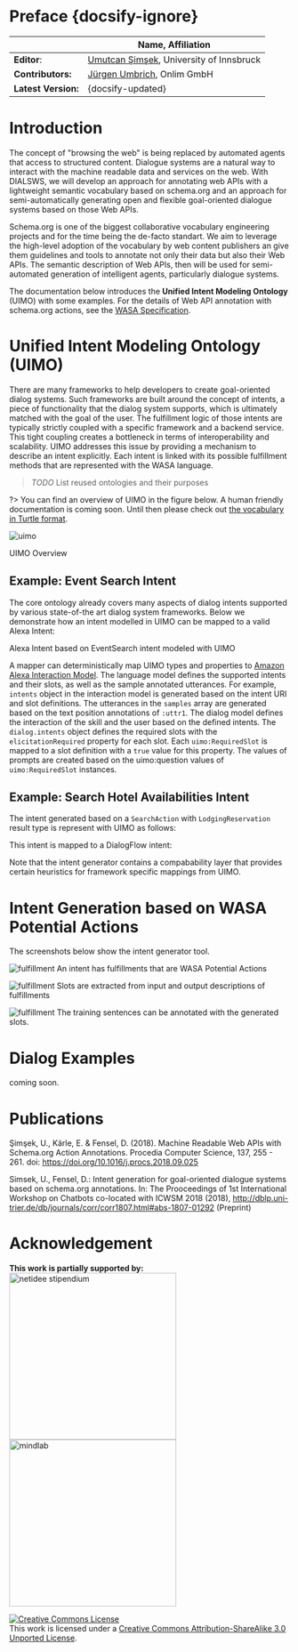 # Preface {docsify-ignore}

|        | Name, Affiliation |
|----------------|--------------------------------------------------------------|
| **Editor**:        | [Umutcan Şimşek](http://umutcan.eu), University of Innsbruck |
| **Contributors:**   | [Jürgen Umbrich](https://onlim.com), Onlim GmbH    |
| **Latest Version:** | {docsify-updated}                                                       |


# Introduction

The concept of "browsing the web" is being replaced by automated agents that access to structured content. Dialogue systems are a natural way to interact with the machine readable data and services on the web. With DIALSWS, we will develop an approach for annotating web APIs with a lightweight semantic vocabulary based on schema.org and an approach for semi-automatically generating open and flexible goal-oriented dialogue systems based on those Web APIs. 

Schema.org is one of the biggest collaborative vocabulary engineering projects and for the time being the de-facto standart. We aim to leverage the high-level adoption of the vocabulary by web content publishers an give them guidelines and tools to annotate not only their data but also their Web APIs. The semantic description of Web APIs, then will be used for semi-automated generation of intelligent agents, particularly dialogue systems.

The documentation below introduces the **Unified Intent Modeling Ontology** (UIMO) with some examples. For the details of Web API annotation with schema.org actions, see the [WASA Specification](http://wasa.cc).

# Unified Intent Modeling Ontology (UIMO)

There are many frameworks to help developers to create goal-oriented dialog systems. Such frameworks are built around the concept of intents, a piece of functionality that the dialog system supports, which is ultimately matched with the goal of the user. The fulfillment logic of those intents are typically strictly coupled with a specific framework and a backend service. This tight coupling creates a bottleneck in terms of interoperability and scalability. UIMO addresses this issue by providing a mechanism to describe an intent explicitly. Each intent is linked with its possible fulfillment methods that are represented with the WASA language.

> _TODO_ List reused ontologies and their purposes

?> You can find an overview of UIMO in the figure below. A human friendly documentation is coming soon. Until then please check out [the vocabulary in Turtle format](vocab/ext/UIMO.ttl ":ignore title"). 

![uimo](_media/uimo-Page-2.png ':class=figure')

<div class="caption">UIMO Overview</div>

## Example: Event Search Intent

<!--?> _TODO_ add a tabbed view for the graphical and Turtle representation of an intent -->

[](_examples/uimo/intents/EventSearch.ttl ':include turtle')

The core ontology already covers many aspects of dialog intents supported by various state-of-the art dialog system frameworks. Below we demonstrate how an intent modelled in UIMO can be mapped to a valid Alexa Intent:

[](_examples/intents/AlexaIntent.json ':include')

<div class="caption">Alexa Intent based on EventSearch intent modeled with UIMO</div>

A mapper can deterministically map UIMO types and properties to [Amazon Alexa Interaction Model](https://developer.amazon.com/en-US/docs/alexa/smapi/interaction-model-schema.html). The language model defines the supported intents and their slots, as well as the sample annotated utterances. For example, `intents` object in the interaction model is generated based on the intent URI and slot definitions. The utterances in the `samples` array are generated based on the text position annotations of `:uttr1`. The dialog model defines the interaction of the skill and the user based on the defined intents. The `dialog.intents` object defines the required slots with the `elicitationRequired` property for each slot. Each `uimo:RequiredSlot` is mapped to a slot definition with a `true` value for this property. The values of prompts are created based on the uimo:question values of `uimo:RequiredSlot` instances.

## Example: Search Hotel Availabilities Intent

The intent generated based on a `SearchAction` with `LodgingReservation` result type is represent with UIMO as follows:

[](_examples/uimo/intents/feratel-search-hotel-availabilities-intent.ttl ':include turtle')

This intent is mapped to a DialogFlow intent:

[](_examples/intents/feratel-search-hotel-availabilities-df-intent.json ':include')

Note that the intent generator contains a compabability layer that provides certain heuristics for framework specific mappings from UIMO.

# Intent Generation based on WASA Potential Actions

The screenshots below show the intent generator tool.

![fulfillment](_media/dialsws-intent.png ':class=custom.css')
<span class="caption">An intent has fulfillments that are WASA Potential Actions</span>

![fulfillment](_media/dialsws-slots.png ':class=custom.css')
<span class="caption">Slots are extracted from input and output descriptions of fulfillments</span>

![fulfillment](_media/dialsws-training.png ':class=custom.css')
<span class="caption">The training sentences can be annotated with the generated slots.</span>

# Dialog Examples

coming soon.

<!--The doc folder contains a multipage HTML documentation created by Ontodocs.-->

<!--### See also:
* [Mapping and comparison of Schema.org, OpenAPI/SmartAPI and Hydra](Comparison.md)
* [Semantify.it Schema.org Actions Semantify.it Authentication Extension](Authentication.md)-->

# Publications
Şimşek, U., Kärle, E. & Fensel, D. (2018). Machine Readable Web APIs with Schema.org Action Annotations. Procedia Computer Science, 137, 255 - 261. doi: https://doi.org/10.1016/j.procs.2018.09.025 

Simsek,  U.,  Fensel,  D.:  Intent  generation  for goal-oriented  dialogue  systems based  on  schema.org annotations.  In:  The  Prooceedings  of  1st  International Workshop  on  Chatbots  co-located  with  ICWSM 2018  (2018),  http://dblp.uni-trier.de/db/journals/corr/corr1807.html#abs-1807-01292 (Preprint)


# Acknowledgement
**This work is partially supported by:**
<br>
<a href="https://netidee.at/dialogical-access-lightweight-semantic-web-services"><img alt="netidee stipendium" style="border-width:0" src="_media/netidee_stip_logo.jpg" width=300/></a>
<a href="https://mindlab.ai/"><img alt="mindlab" style="border-width:0" src="_media/mindlab_logo.png" width=300/></a>


<a rel="license" href="http://creativecommons.org/licenses/by-sa/3.0/"><img alt="Creative Commons License" style="border-width:0" src="https://i.creativecommons.org/l/by-sa/3.0/88x31.png" /></a><br />This work is licensed under a <a rel="license" href="http://creativecommons.org/licenses/by-sa/3.0/">Creative Commons Attribution-ShareAlike 3.0 Unported License</a>.
